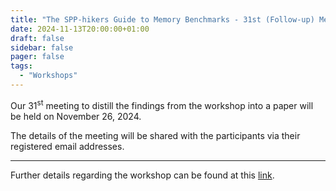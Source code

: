 ```yaml
---
title: "The SPP-hikers Guide to Memory Benchmarks - 31st (Follow-up) Meeting"
date: 2024-11-13T20:00:00+01:00
draft: false
sidebar: false
pager: false
tags:
  - "Workshops"
---
```


Our 31<sup>st</sup> meeting to distill the findings from the workshop into a paper will be held on November 26, 2024.

The details of the meeting will be shared with the participants via their registered email addresses.

---

Further details regarding the workshop can be found at this [link](/posts/mini-workshop_2023).

